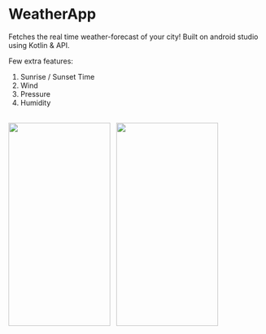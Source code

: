 # WeatherApp

Fetches the real time weather-forecast of your city!
Built on android studio using Kotlin & API.

Few extra features:
1. Sunrise / Sunset Time
2. Wind
3. Pressure
4. Humidity

<body>
&nbsp;
<div>
<img src="https://user-images.githubusercontent.com/43513353/189735682-7aedcd07-5dbb-4704-8824-23318e1e58c2.png" width="200" height="400">
&nbsp;
<img src="https://user-images.githubusercontent.com/43513353/189736075-522a58f9-5ebb-4e83-b9cf-66833eddfe13.png" width="200" height="400">
</div>
</body>
